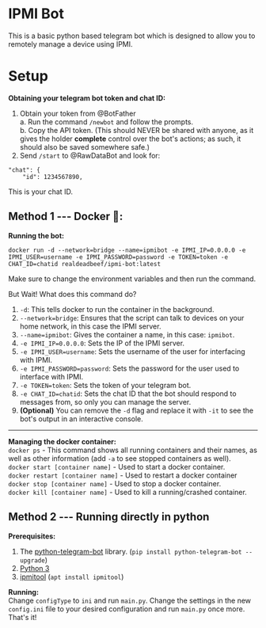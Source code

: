 # IPMI Bot
This is a basic python based telegram bot which is designed to allow you to remotely manage a device using IPMI.

# Setup
**Obtaining your telegram bot token and chat ID:**
1. Obtain your token from @BotFather  
	a. Run the command `/newbot` and follow the prompts.  
	b. Copy the API token. (This should NEVER be shared with anyone, as it gives the holder **complete** control over the bot's actions; as such, it should also be saved somewhere safe.)  
2. Send `/start` to @RawDataBot and look for:
```
"chat": {
	"id": 1234567890,
```
This is your chat ID.
## Method 1 --- Docker 🐳:

**Running the bot:**

`docker run -d --network=bridge --name=ipmibot -e IPMI_IP=0.0.0.0 -e IPMI_USER=username -e IPMI_PASSWORD=password -e TOKEN=token -e CHAT_ID=chatid realdeadbeef/ipmi-bot:latest`

Make sure to change the environment variables and then run the command.

But Wait! What does this command do?

 1. `-d`: This tells docker to run the container in the background.
 2. `--network=bridge`: Ensures that the script can talk to devices on your home network, in this case the IPMI server.
 3. `--name=ipmibot`: Gives the container a name, in this case: `ipmibot`.
 4. `-e IPMI_IP=0.0.0.0`: Sets the IP of the IPMI server.
 5. `-e IPMI_USER=username`: Sets the username of the user for interfacing with IPMI.
 6. `-e IPMI_PASSWORD=password`: Sets the password for the user used to interface with IPMI.
 7. `-e TOKEN=token`: Sets the token of your telegram bot.
 8. `-e CHAT_ID=chatid`: Sets the chat ID that the bot should respond to messages from, so only you can manage the server.
 9. **(Optional)** You can remove the `-d` flag and replace it with `-it` to see the bot's output in an interactive console.

---

**Managing the docker container:**  
`docker ps` - This command shows all running containers and their names, as well as other information (add `-a` to see stopped containers as well).  
`docker start [container name]` - Used to start a docker container.  
`docker restart [container name]` - Used to restart a docker container  
`docker stop [container name]` - Used to stop a docker container.  
`docker kill [container name]` - Used to kill a running/crashed container.

## Method 2 --- Running directly in python
**Prerequisites:**
1. The [python-telegram-bot](https://github.com/python-telegram-bot/python-telegram-bot) library. (`pip install python-telegram-bot --upgrade`)
2. [Python 3](https://python.org)
3. [ipmitool](https://www.ibm.com/docs/en/power8/8335-GTA?topic=overview-ipmitool) (`apt install ipmitool`)

**Running:**  
Change `configType` to `ini` and run `main.py`. Change the settings in the new `config.ini` file to your desired configuration and run `main.py` once more. That's it!
